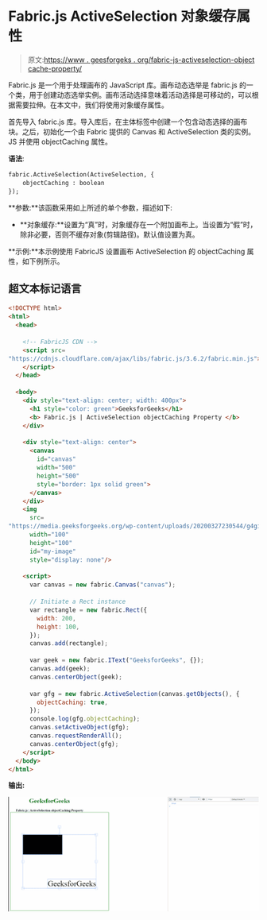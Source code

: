 # Fabric.js ActiveSelection 对象缓存属性

> 原文:[https://www . geesforgeks . org/fabric-js-activeselection-object cache-property/](https://www.geeksforgeeks.org/fabric-js-activeselection-objectcaching-property/)

Fabric.js 是一个用于处理画布的 JavaScript 库。画布动态选举是 fabric.js 的一个类，用于创建动态选举实例。画布活动选择意味着活动选择是可移动的，可以根据需要拉伸。在本文中，我们将使用对象缓存属性。

首先导入 fabric.js 库。导入库后，在主体标签中创建一个包含动态选择的画布块。之后，初始化一个由 Fabric 提供的 Canvas 和 ActiveSelection 类的实例。JS 并使用 objectCaching 属性。

**语法**:

```html
fabric.ActiveSelection(ActiveSelection, {
    objectCaching : boolean
});
```

**参数:**该函数采用如上所述的单个参数，描述如下:

*   **对象缓存:**设置为“真”时，对象缓存在一个附加画布上。当设置为“假”时，除非必要，否则不缓存对象(剪辑路径)。默认值设置为真。

**示例:**本示例使用 FabricJS 设置画布 ActiveSelection 的 objectCaching 属性，如下例所示。

## 超文本标记语言

```html
<!DOCTYPE html>
<html>
  <head>

    <!-- FabricJS CDN -->
    <script src=
"https://cdnjs.cloudflare.com/ajax/libs/fabric.js/3.6.2/fabric.min.js">
    </script>
  </head>

  <body>
    <div style="text-align: center; width: 400px">
      <h1 style="color: green">GeeksforGeeks</h1>
      <b> Fabric.js | ActiveSelection objectCaching Property </b>
    </div>

    <div style="text-align: center">
      <canvas
        id="canvas"
        width="500"
        height="500"
        style="border: 1px solid green">
      </canvas>
    </div>
    <img
      src=
"https://media.geeksforgeeks.org/wp-content/uploads/20200327230544/g4gicon.png"
      width="100"
      height="100"
      id="my-image"
      style="display: none"/>

    <script>
      var canvas = new fabric.Canvas("canvas");

      // Initiate a Rect instance
      var rectangle = new fabric.Rect({
        width: 200,
        height: 100,
      });
      canvas.add(rectangle);

      var geek = new fabric.IText("GeeksforGeeks", {});
      canvas.add(geek);
      canvas.centerObject(geek);

      var gfg = new fabric.ActiveSelection(canvas.getObjects(), {
        objectCaching: true,
      });
      console.log(gfg.objectCaching);
      canvas.setActiveObject(gfg);
      canvas.requestRenderAll();
      canvas.centerObject(gfg);
    </script>
  </body>
</html>
```

**输出:**

![](img/434fc4d31a940fda4739644237bba51e.png)